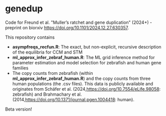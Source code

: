# genedup
Code for Freund et al. "Muller’s ratchet and gene duplication" (2024+) - preprint on biorxiv https://doi.org/10.1101/2024.12.27.630357. 

This repository contains 

 * **asympfreqs_recfun.R**: The exact, but non-explicit, recursive description of the equilibria for CCM and STM
 * **ml_approx_infer_zebraf_human.R**: The ML grid inference method for parameter estimation and model selection for zebrafish and human gene families
 * The copy counts from zebrafish (within **ml_approx_infer_zebraf_human.R**) and the copy counts from three human populations (the .csv files). This data is publicly available and originates from Schäfer et al. (2024,https://doi.org/10.7554/eLife.98058: zebrafish) and Brahmachary et al. (2014,https://doi.org/10.1371/journal.pgen.1004418: human).  

Beta version!
